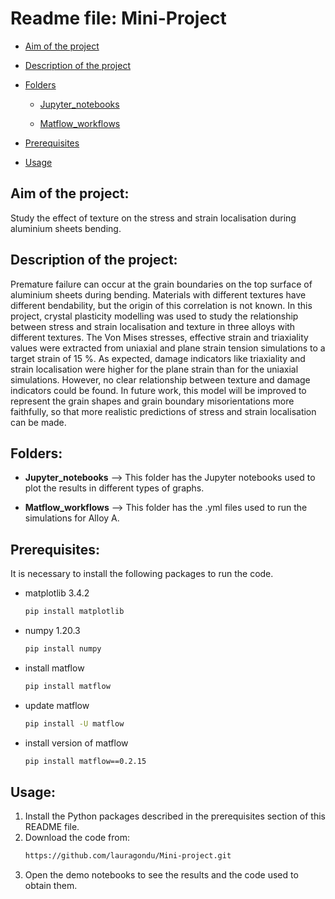 # Readme file: Mini-Project

- [Aim of the project](#aim-of-the-project)
- [Description of the project](#description-of-the-project)
- [Folders](#folders)

    - [Jupyter_notebooks](#jupyter_notebooks)

    - [Matflow_workflows](#matflow_workflow)
- [Prerequisites](#prerequisites)
- [Usage](#usage)


## Aim of the project: 
Study the effect of texture on the stress and strain localisation during aluminium sheets bending.

## Description of the project:
Premature failure can occur at the grain boundaries on the top surface of aluminium sheets during bending. Materials with different textures have different bendability, but the origin of this correlation is not known. In this project, crystal plasticity modelling was used to study the relationship between stress and strain localisation and texture in three alloys with different textures. The Von Mises stresses, effective strain and triaxiality values were extracted from uniaxial and plane strain tension simulations to a target strain of 15 %. As expected, damage indicators like triaxiality and strain localisation were higher for the plane strain than for the uniaxial simulations. However, no clear relationship between texture and damage indicators could be found. In future work, this model will be improved to represent the grain shapes and grain boundary misorientations more faithfully, so that more realistic predictions of stress and strain localisation can be made.

## Folders:

- **Jupyter_notebooks** --> This folder has the Jupyter notebooks used to plot the results in different types of graphs.

- **Matflow_workflows** -->  This folder has the .yml files used to run the simulations for Alloy A.
    
         
## Prerequisites:

It is necessary to install the following packages to run the code.

* matplotlib 3.4.2
  ```sh
  pip install matplotlib
  ```
* numpy 1.20.3
  ```sh
  pip install numpy
  ```
* install matflow
  ```sh
  pip install matflow
  ```
* update matflow
  ```sh
  pip install -U matflow 
  ```
* install version of matflow
  ```sh
  pip install matflow==0.2.15
  ```
  

## Usage:
 
1. Install the Python packages described in the prerequisites section of this README file.
2. Download the code from:
   ```sh
   https://github.com/lauragondu/Mini-project.git
   ```
3. Open the demo notebooks to see the results and the code used to obtain them.

